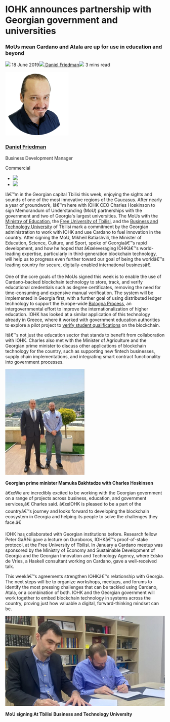 # IOHK announces partnership with Georgian government and universities
### **MoUs mean Cardano and Atala are up for use in education and beyond**
![](img/2019-06-18-iohk-announces-partnership-with-georgian-government-and-universities.002.png) 18 June 2019![](img/2019-06-18-iohk-announces-partnership-with-georgian-government-and-universities.002.png)[ Daniel Friedman](/en/blog/authors/daniel-friedman/page-1/)![](img/2019-06-18-iohk-announces-partnership-with-georgian-government-and-universities.003.png) 3 mins read

![Daniel Friedman](img/2019-06-18-iohk-announces-partnership-with-georgian-government-and-universities.004.png)[](/en/blog/authors/daniel-friedman/page-1/)
### [**Daniel Friedman**](/en/blog/authors/daniel-friedman/page-1/)
Business Development Manager

Commercial

- ![](img/2019-06-18-iohk-announces-partnership-with-georgian-government-and-universities.005.png)[](mailto:daniel.friedman@iohk.io "Email")
- ![](img/2019-06-18-iohk-announces-partnership-with-georgian-government-and-universities.006.png)[](https://jp.linkedin.com/in/dfriedman1 "LinkedIn")

Iâ€™m in the Georgian capital Tbilisi this week, enjoying the sights and sounds of one of the most innovative regions of the Caucasus. After nearly a year of groundwork, Iâ€™m here with IOHK CEO Charles Hoskinson to sign Memorandum of Understanding (MoU) partnerships with the government and two of Georgia's largest universities. The MoUs with the [Ministry of Education](http://www.mes.gov.ge/?lang=eng "Ministry of Education, Science, Culture and Sport of Georgia, mes.gov.ge"), the [Free University of Tbilisi](http://www.freeuni.edu.ge/en "Free University of Tbilisi, Georgia, http://www.freeuni.edu.ge"), and the [Business and Technology University](https://btu.edu.ge/ "Business and Technology University, Tbilisi, btu.edu.ge") of Tbilisi mark a commitment by the Georgian administration to work with IOHK and use Cardano to fuel innovation in the country. After signing the MoU, Mikheil Batiashvili, the Minister of Education, Science, Culture, and Sport, spoke of Georgiaâ€™s rapid development, and how he hoped that â€œleveraging IOHKâ€™s world-leading expertise, particularly in third-generation blockchain technology, will help us to progress even further toward our goal of being the worldâ€™s leading country for secure, digitally-enabled international businessâ€.

One of the core goals of the MoUs signed this week is to enable the use of Cardano-backed blockchain technology to store, track, and verify educational credentials such as degree certificates, removing the need for time-consuming and expensive manual verification. The system will be implemented in Georgia first, with a further goal of using distributed ledger technology to support the Europe-wide [Bologna Process](https://ec.europa.eu/education/policies/higher-education/bologna-process-and-european-higher-education-area_en "The Bologna Process and the European Higher Education Area, ec.europa.eu"), an intergovernmental effort to improve the internationalization of higher education. IOHK has looked at a similar application of this technology already in Greece, where it worked with government education authorities to explore a pilot project to [verify student qualifications](https://bitcoinmagazine.com/articles/cardano-blockchains-first-use-case-proof-university-diplomas-greece "Cardano Blockchainâ€™s First Use Case: Proof of University Diplomas in Greece, bitcoinmagazine.com") on the blockchain.

Itâ€™s not just the education sector that stands to benefit from collaboration with IOHK. Charles also met with the Minister of Agriculture and the Georgian prime minister to discuss other applications of blockchain technology for the country, such as supporting new fintech businesses, supply chain implementations, and integrating smart contract functionality into government processes.

![Georgian prime minister Mamuka Bakhtadze with Charles Hoskinson](img/2019-06-18-iohk-announces-partnership-with-georgian-government-and-universities.007.jpeg) 

**Georgian prime minister Mamuka Bakhtadze
with Charles Hoskinson**

â€œWe are incredibly excited to be working with the Georgian government on a range of projects across business, education, and government services,â€ Charles said. â€œIOHK is pleased to be a part of the countryâ€™s journey and looks forward to developing the blockchain ecosystem in Georgia and helping its people to solve the challenges they face.â€

IOHK has collaborated with Georgian institutions before. Research fellow Peter GaÅ¾i gave a lecture on Ouroboros, IOHKâ€™s proof-of-stake protocol, at the Free University of Tbilisi. In January a Cardano meetup was sponsored by the Ministry of Economy and Sustainable Development of Georgia and the Georgian Innovation and Technology Agency, where Edsko de Vries, a Haskell consultant working on Cardano, gave a well-received talk.

This weekâ€™s agreements strengthen IOHKâ€™s relationship with Georgia. The next steps will be to organize workshops, meetups, and forums to identify the most pressing challenges that can be tackled using Cardano, Atala, or a combination of both. IOHK and the Georgian government will work together to embed blockchain technology in systems across the country, proving just how valuable a digital, forward-thinking mindset can be.

![Georgia MOU](img/2019-06-18-iohk-announces-partnership-with-georgian-government-and-universities.008.jpeg) 

**MoU signing At Tbilisi Business and Technology University**
